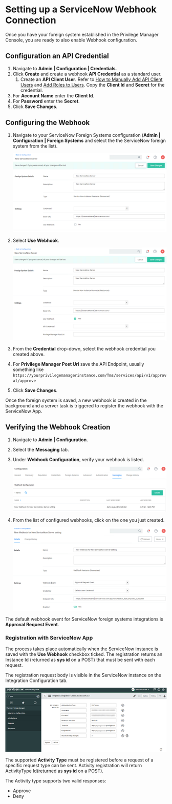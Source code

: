 [title]: # (ServiceNow Webhook)
[tags]: # (integration)
[priority]: # (4)
# Setting up a ServiceNow Webhook Connection

Once you have your foreign system established in the Privilege Manager Console, you are ready to also enable Webhook configuration.

## Configuration an API Credential

1. Navigate to __Admin | Configuration | Credentials__.
1. Click __Create__ and create a webhook __API Credential__ as a standard user.
   1. Create an __API Client User__. Refer to [How to Manually Add API Client Users](../../../users/index.md#how_to_manually_add_api_client_users) and [Add Roles to Users](../../../users/index.md#add_roles_to_a_user). Copy the __Client Id__ and __Secret__ for the credential.
1. For __Account Name__ enter the __Client Id__.
1. For __Password__ enter the __Secret__.
1. Click __Save Changes__.

## Configuring the Webhook

1. Navigate to your ServiceNow Foreign Systems configuration (__Admin | Configuration | Foreign Systems__ and select the the ServiceNow foreign system from the list).

   ![alt](images/servicenow/webhook-1.png "ServiceNow Foreign System")
1. Select __Use Webhook__.

   ![alt](images/servicenow/webhook-2.png "ServiceNow Foreign System with Webhook configuration enabled")
1. From the __Credential__ drop-down, select the webhook credential you created above.
1. For __Privilege Manager Post Uri__ save the API Endpoint, usually something like `https://yourprivilegemanagerinstance.com/Tms/services/api/v1/approval/approve`
1. Click __Save Changes__.

Once the foreign system is saved, a new webhook is created in the background and a server task is triggered to register the webhook with the ServiceNow App.

## Verifying the Webhook Creation

1. Navigate to __Admin | Configuration__.
1. Select the __Messaging__ tab.
1. Under __Webhook Configuration__, verify your webhook is listed.

   ![alt](images/servicenow/webhook-3.png "Webhook Configuration page")
1. From the list of configured webhooks, click on the one you just created.

   ![alt](images/servicenow/webhook-4.png "Webhook Configuration details")

The default webhook event for ServiceNow foreign systems integrations is __Approval Request Event__.

### Registration with ServiceNow App

The process takes place automatically when the ServiceNow instance is saved with the __Use Webhook__ checkbox ticked. The registration returns an Instance Id (returned as __sys id__ on a POST) that must be sent with each request.

The registration request body is visible in the ServiceNow instance on the Integration Configuration tab.

   ![alt](images/servicenow/webhook-5.png "Integration configuration")

The supported __Activity Type__ must be registered before a request of a specific request type can be sent. Activity registration will return ActivityType Id(returned as __sys id__ on a POST).

The Activity type supports two valid responses:
* Approve
* Deny

